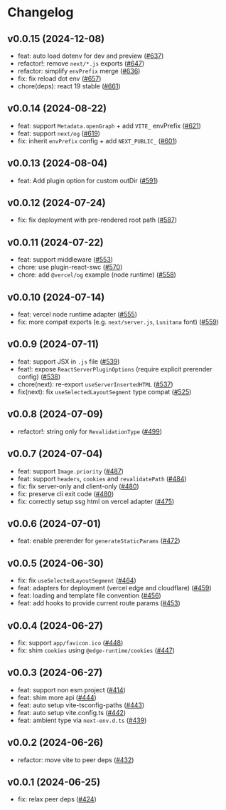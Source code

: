 # Changelog

## v0.0.15 (2024-12-08)

- feat: auto load dotenv for dev and preview ([#637](https://github.com/hi-ogawa/vite-plugins/pull/637))
- refactor!: remove `next/*.js` exports ([#647](https://github.com/hi-ogawa/vite-plugins/pull/647))
- refactor: simplify `envPrefix` merge ([#636](https://github.com/hi-ogawa/vite-plugins/pull/636))
- fix: fix reload dot env ([#657](https://github.com/hi-ogawa/vite-plugins/pull/657))
- chore(deps): react 19 stable ([#661](https://github.com/hi-ogawa/vite-plugins/pull/661))

## v0.0.14 (2024-08-22)

- feat: support `Metadata.openGraph` + add `VITE_` envPrefix ([#621](https://github.com/hi-ogawa/vite-plugins/pull/621))
- feat: support `next/og` ([#619](https://github.com/hi-ogawa/vite-plugins/pull/619))
- fix: inherit `envPrefix` config + add `NEXT_PUBLIC_` ([#601](https://github.com/hi-ogawa/vite-plugins/pull/601))

## v0.0.13 (2024-08-04)

- feat: Add plugin option for custom outDir ([#591](https://github.com/hi-ogawa/vite-plugins/pull/591))

## v0.0.12 (2024-07-24)

- fix: fix deployment with pre-rendered root path ([#587](https://github.com/hi-ogawa/vite-plugins/pull/587))

## v0.0.11 (2024-07-22)

- feat: support middleware ([#553](https://github.com/hi-ogawa/vite-plugins/pull/553))
- chore: use plugin-react-swc ([#570](https://github.com/hi-ogawa/vite-plugins/pull/570))
- chore: add `@vercel/og` example (node runtime) ([#558](https://github.com/hi-ogawa/vite-plugins/pull/558))

## v0.0.10 (2024-07-14)

- feat: vercel node runtime adapter ([#555](https://github.com/hi-ogawa/vite-plugins/pull/555))
- fix: more compat exports (e.g. `next/server.js`, `Lusitana` font) ([#559](https://github.com/hi-ogawa/vite-plugins/pull/559))

## v0.0.9 (2024-07-11)

- feat: support JSX in `.js` file ([#539](https://github.com/hi-ogawa/vite-plugins/pull/539))
- feat!: expose `ReactServerPluginOptions` (require explicit prerender config) ([#538](https://github.com/hi-ogawa/vite-plugins/pull/538))
- chore(next): re-export `useServerInsertedHTML` ([#537](https://github.com/hi-ogawa/vite-plugins/pull/537))
- fix(next): fix `useSelectedLayoutSegment` type compat ([#525](https://github.com/hi-ogawa/vite-plugins/pull/525))

## v0.0.8 (2024-07-09)

- refactor!: string only for `RevalidationType` ([#499](https://github.com/hi-ogawa/vite-plugins/pull/499))

## v0.0.7 (2024-07-04)

- feat: support `Image.priority` ([#487](https://github.com/hi-ogawa/vite-plugins/pull/487))
- feat: support `headers`, `cookies` and `revalidatePath` ([#484](https://github.com/hi-ogawa/vite-plugins/pull/484))
- fix: fix server-only and client-only ([#480](https://github.com/hi-ogawa/vite-plugins/pull/480))
- fix: preserve cli exit code ([#480](https://github.com/hi-ogawa/vite-plugins/pull/480))
- fix: correctly setup ssg html on vercel adapter ([#475](https://github.com/hi-ogawa/vite-plugins/pull/475))

## v0.0.6 (2024-07-01)

- feat: enable prerender for `generateStaticParams` ([#472](https://github.com/hi-ogawa/vite-plugins/pull/472))

## v0.0.5 (2024-06-30)

- fix: fix `useSelectedLayoutSegment` ([#464](https://github.com/hi-ogawa/vite-plugins/pull/464))
- feat: adapters for deployment (vercel edge and cloudflare) ([#459](https://github.com/hi-ogawa/vite-plugins/pull/459))
- feat: loading and template file convention ([#456](https://github.com/hi-ogawa/vite-plugins/pull/456))
- feat: add hooks to provide current route params ([#453](https://github.com/hi-ogawa/vite-plugins/pull/453))

## v0.0.4 (2024-06-27)

- fix: support `app/favicon.ico` ([#448](https://github.com/hi-ogawa/vite-plugins/pull/448))
- fix: shim `cookies` using `@edge-runtime/cookies` ([#447](https://github.com/hi-ogawa/vite-plugins/pull/447))

## v0.0.3 (2024-06-27)

- feat: support non esm project ([#414](https://github.com/hi-ogawa/vite-plugins/pull/414))
- feat: shim more api ([#444](https://github.com/hi-ogawa/vite-plugins/pull/444))
- feat: auto setup vite-tsconfig-paths ([#443](https://github.com/hi-ogawa/vite-plugins/pull/443))
- feat: auto setup vite.config.ts ([#442](https://github.com/hi-ogawa/vite-plugins/pull/442))
- feat: ambient type via `next-env.d.ts` ([#439](https://github.com/hi-ogawa/vite-plugins/pull/439))

## v0.0.2 (2024-06-26)

- refactor: move vite to peer deps ([#432](https://github.com/hi-ogawa/vite-plugins/pull/432))

## v0.0.1 (2024-06-25)

- fix: relax peer deps ([#424](https://github.com/hi-ogawa/vite-plugins/pull/424))
